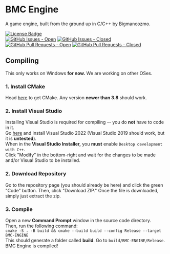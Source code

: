 # BMC Engine

A game engine, built from the ground up in C/C++ by Bigmancozmo.

<div>
  <span>
    <a href="LICENSE"><img alt="License Badge" src="https://img.shields.io/github/license/Bigmancozmo/Space-Menu?label=license&style=flat-square" /></a>
    <br/>
    <a href="https://github.com/Bigmancozmo/Space-Menu/issues"><img alt="GitHub Issues - Open" src="https://img.shields.io/github/issues/Bigmancozmo/Space-Menu?style=flat-square" /></a>
    <a href="https://github.com/Bigmancozmo/Space-Menu/issues"><img alt="GitHub Issues - Closed" src="https://img.shields.io/github/issues-closed/Bigmancozmo/Space-Menu?style=flat-square" /></a>
    <br/>
    <a href="https://github.com/Bigmancozmo/Space-Menu/pulls"><img alt="GitHub Pull Requests - Open" src="https://img.shields.io/github/issues-pr/Bigmancozmo/Space-Menu?style=flat-square" /></a>
    <a href="https://github.com/Bigmancozmo/Space-Menu/pulls"><img alt="GitHub Pull Requests - Closed" src="https://img.shields.io/github/issues-pr-closed/Bigmancozmo/Space-Menu?style=flat-square" /></a>
    <br/>
  </span>
</div>

## Compiling
This only works on Windows **for now.** We are working on other OSes.

### 1. Install CMake
Head [here](https://cmake.org/download/) to get CMake. Any version **newer than 3.8** should work.

### 2. Install Visual Studio
Installing Visual Studio is required for compiling -- you do **not** have to code in it.<br/>Go [here](https://visualstudio.microsoft.com/vs/) and install Visual Studio 2022 (Visual Studio 2019 should work, but it is **untested**).<br/>When in the **Visual Studio Installer,** you **must** enable `Desktop development with C++`.<br/>Click "Modify" in the bottom-right and wait for the changes to be made and/or Visual Studio to be installed.

### 2. Download Repository
Go to the repository page (you should already be here) and click the green "Code" button. Then, click "Download ZIP." Once the file is downloaded, simply just extract the zip.

### 3. Compile
Open a new **Command Prompt** window in the source code directory.<br/>Then, run the following command:<br/>`cmake -S . -B build && cmake --build build --config Release --target BMC-ENGINE`<br/>This should generate a folder called **build**. Go to `build/BMC-ENGINE/Release`. BMC Engine is compiled!
